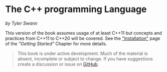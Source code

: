# The C++ programming Language

_by Tyler Swann_

This version of the book assumes usage of at least C++11 but concepts and practices from C++11 to C++20 will be covered. See the ["Installation"](getting-started/installation.md) page of the _"Getting Started"_ Chapter for more details.

> This book is under active development. Much of the material is absent, incomplete or subject to change. If you have suggestions create a discussion or issue on [GitHub](https://github.com/oraqlle/cpp-book).
